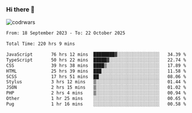 ### Hi there 👋


![codrwars](https://www.codewars.com/users/rsschool_c9af20f58c35c696/badges/micro) 

<!--START_SECTION:waka-->

```txt
From: 18 September 2023 - To: 22 October 2025

Total Time: 220 hrs 9 mins

JavaScript       76 hrs 12 mins  ████████▓░░░░░░░░░░░░░░░░   34.39 %
TypeScript       50 hrs 22 mins  █████▓░░░░░░░░░░░░░░░░░░░   22.74 %
CSS              39 hrs 38 mins  ████▒░░░░░░░░░░░░░░░░░░░░   17.89 %
HTML             25 hrs 39 mins  ███░░░░░░░░░░░░░░░░░░░░░░   11.58 %
SCSS             17 hrs 51 mins  ██░░░░░░░░░░░░░░░░░░░░░░░   08.06 %
Stylus           3 hrs 12 mins   ▒░░░░░░░░░░░░░░░░░░░░░░░░   01.44 %
JSON             2 hrs 15 mins   ▒░░░░░░░░░░░░░░░░░░░░░░░░   01.02 %
PHP              2 hrs 4 mins    ▒░░░░░░░░░░░░░░░░░░░░░░░░   00.94 %
Other            1 hr 25 mins    ░░░░░░░░░░░░░░░░░░░░░░░░░   00.65 %
Pug              1 hr 16 mins    ░░░░░░░░░░░░░░░░░░░░░░░░░   00.58 %
```

<!--END_SECTION:waka-->
